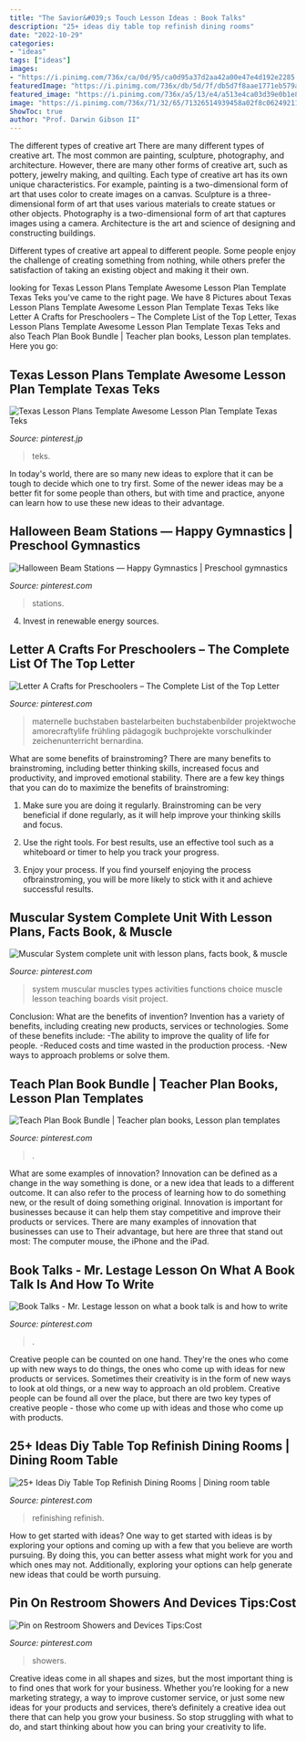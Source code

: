 ```yaml
---
title: "The Savior&#039;s Touch Lesson Ideas : Book Talks"
description: "25+ ideas diy table top refinish dining rooms"
date: "2022-10-29"
categories:
- "ideas"
tags: ["ideas"]
images:
- "https://i.pinimg.com/736x/ca/0d/95/ca0d95a37d2aa42a00e47e4d192e2285.jpg"
featuredImage: "https://i.pinimg.com/736x/db/5d/7f/db5d7f8aae1771eb579ad7d7aa1a4146.jpg"
featured_image: "https://i.pinimg.com/736x/a5/13/e4/a513e4ca03d39e0b1e8c9bae4dcb1ddf.jpg"
image: "https://i.pinimg.com/736x/71/32/65/71326514939458a02f8c06249211b884.jpg"
ShowToc: true
author: "Prof. Darwin Gibson II"
---
```



The different types of creative art
There are many different types of creative art. The most common are painting, sculpture, photography, and architecture. However, there are many other forms of creative art, such as pottery, jewelry making, and quilting.
Each type of creative art has its own unique characteristics. For example, painting is a two-dimensional form of art that uses color to create images on a canvas. Sculpture is a three-dimensional form of art that uses various materials to create statues or other objects. Photography is a two-dimensional form of art that captures images using a camera. Architecture is the art and science of designing and constructing buildings.

Different types of creative art appeal to different people. Some people enjoy the challenge of creating something from nothing, while others prefer the satisfaction of taking an existing object and making it their own.

	

		
looking for Texas Lesson Plans Template Awesome Lesson Plan Template Texas Teks you've came to the right page. We have 8 Pictures about Texas Lesson Plans Template Awesome Lesson Plan Template Texas Teks like Letter A Crafts for Preschoolers – The Complete List of the Top Letter, Texas Lesson Plans Template Awesome Lesson Plan Template Texas Teks and also Teach Plan Book Bundle | Teacher plan books, Lesson plan templates. Here you go:
		
    
## Texas Lesson Plans Template Awesome Lesson Plan Template Texas Teks

<img loading=lazy src="https://i.pinimg.com/736x/ca/0d/95/ca0d95a37d2aa42a00e47e4d192e2285.jpg" onerror="this.onerror=null;this.src='https://tse3.mm.bing.net/th?id=OIP.aRiotuBZtlkO-MOXnmEWuwHaJ4&amp;pid=15.1';" alt="Texas Lesson Plans Template Awesome Lesson Plan Template Texas Teks">

_Source: pinterest.jp_

>teks. 

	

In today's world, there are so many new ideas to explore that it can be tough to decide which one to try first. Some of the newer ideas may be a better fit for some people than others, but with time and practice, anyone can learn how to use these new ideas to their advantage.

    
## Halloween Beam Stations — Happy Gymnastics | Preschool Gymnastics

<img loading=lazy src="https://i.pinimg.com/736x/8e/d8/6f/8ed86f6262efb017f3efead00d4d7b4c.jpg" onerror="this.onerror=null;this.src='https://tse4.mm.bing.net/th?id=OIP.AYfhLKA-H9fG_oezSu_mHAHaLG&amp;pid=15.1';" alt="Halloween Beam Stations — Happy Gymnastics | Preschool gymnastics">

_Source: pinterest.com_

>stations. 

	

4. Invest in renewable energy sources. 

    
## Letter A Crafts For Preschoolers – The Complete List Of The Top Letter

<img loading=lazy src="https://i.pinimg.com/736x/5a/25/48/5a25489f3750fa49ed16695e74f090d9.jpg" onerror="this.onerror=null;this.src='https://tse3.mm.bing.net/th?id=OIP.-e-PyS8v_KEoM6RjS4_S0AHaJ3&amp;pid=15.1';" alt="Letter A Crafts for Preschoolers – The Complete List of the Top Letter">

_Source: pinterest.com_

>maternelle buchstaben bastelarbeiten buchstabenbilder projektwoche amorecraftylife frühling pädagogik buchprojekte vorschulkinder zeichenunterricht bernardina. 

	

What are some benefits of brainstroming?
There are many benefits to brainstroming, including better thinking skills, increased focus and productivity, and improved emotional stability. There are a few key things that you can do to maximize the benefits of brainstroming:
1. Make sure you are doing it regularly. Brainstroming can be very beneficial if done regularly, as it will help improve your thinking skills and focus.

2. Use the right tools. For best results, use an effective tool such as a whiteboard or timer to help you track your progress.

3. Enjoy your process. If you find yourself enjoying the process ofbrainstroming, you will be more likely to stick with it and achieve successful results.

    
## Muscular System Complete Unit With Lesson Plans, Facts Book, &amp; Muscle

<img loading=lazy src="https://i.pinimg.com/736x/71/32/65/71326514939458a02f8c06249211b884.jpg" onerror="this.onerror=null;this.src='https://tse2.mm.bing.net/th?id=OIP.QmzJyejiK309DYQRbvpWpAHaJ4&amp;pid=15.1';" alt="Muscular System complete unit with lesson plans, facts book, &amp; muscle">

_Source: pinterest.com_

>system muscular muscles types activities functions choice muscle lesson teaching boards visit project. 

	

Conclusion: What are the benefits of invention?
Invention has a variety of benefits, including creating new products, services or technologies. Some of these benefits include: 
-The ability to improve the quality of life for people. 
-Reduced costs and time wasted in the production process.
-New ways to approach problems or solve them.

    
## Teach Plan Book Bundle | Teacher Plan Books, Lesson Plan Templates

<img loading=lazy src="https://i.pinimg.com/736x/3f/c2/44/3fc244e14e54913808caaaa949824650.jpg" onerror="this.onerror=null;this.src='https://tse2.mm.bing.net/th?id=OIP.WzK4aEDQr7Nw6xXLjKDVQAHaO0&amp;pid=15.1';" alt="Teach Plan Book Bundle | Teacher plan books, Lesson plan templates">

_Source: pinterest.com_

>. 

	

What are some examples of innovation?
Innovation can be defined as a change in the way something is done, or a new idea that leads to a different outcome. It can also refer to the process of learning how to do something new, or the result of doing something original. Innovation is important for businesses because it can help them stay competitive and improve their products or services. There are many examples of innovation that businesses can use to Their advantage, but here are three that stand out most: The computer mouse, the iPhone and the iPad.

    
## Book Talks - Mr. Lestage Lesson On What A Book Talk Is And How To Write

<img loading=lazy src="https://i.pinimg.com/736x/db/5d/7f/db5d7f8aae1771eb579ad7d7aa1a4146.jpg" onerror="this.onerror=null;this.src='https://tse4.mm.bing.net/th?id=OIP.CjM7KxyRGPhR92Y4X3R-awHaJ4&amp;pid=15.1';" alt="Book Talks - Mr. Lestage lesson on what a book talk is and how to write">

_Source: pinterest.com_

>. 

	

Creative people can be counted on one hand. They're the ones who come up with new ways to do things, the ones who come up with ideas for new products or services. Sometimes their creativity is in the form of new ways to look at old things, or a new way to approach an old problem. Creative people can be found all over the place, but there are two key types of creative people - those who come up with ideas and those who come up with products.

    
## 25+ Ideas Diy Table Top Refinish Dining Rooms | Dining Room Table

<img loading=lazy src="https://i.pinimg.com/736x/a5/13/e4/a513e4ca03d39e0b1e8c9bae4dcb1ddf.jpg" onerror="this.onerror=null;this.src='https://tse3.mm.bing.net/th?id=OIP.y_562fFcAdvU6EdhB2TDegAAAA&amp;pid=15.1';" alt="25+ Ideas Diy Table Top Refinish Dining Rooms | Dining room table">

_Source: pinterest.com_

>refinishing refinish. 

	

How to get started with ideas?
One way to get started with ideas is by exploring your options and coming up with a few that you believe are worth pursuing. By doing this, you can better assess what might work for you and which ones may not. Additionally, exploring your options can help generate new ideas that could be worth pursuing.

    
## Pin On Restroom Showers And Devices Tips:Cost

<img loading=lazy src="https://i.pinimg.com/736x/23/dc/34/23dc34af40242477e2c0de1cbb5fa659.jpg" onerror="this.onerror=null;this.src='https://tse4.mm.bing.net/th?id=OIP.ls5G4SgaIsQJjQjc0H-5ZwHaLB&amp;pid=15.1';" alt="Pin on Restroom Showers and Devices Tips:Cost">

_Source: pinterest.com_

>showers. 

	

Creative ideas come in all shapes and sizes, but the most important thing is to find ones that work for your business. Whether you’re looking for a new marketing strategy, a way to improve customer service, or just some new ideas for your products and services, there’s definitely a creative idea out there that can help you grow your business. So stop struggling with what to do, and start thinking about how you can bring your creativity to life.

